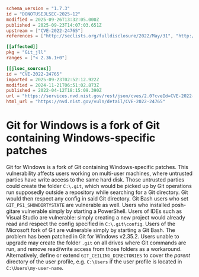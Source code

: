 ```toml
schema_version = "1.7.3"
id = "DONOTUSEJLSEC-2025-12"
modified = 2025-09-26T13:32:05.000Z
published = 2025-09-23T14:07:03.651Z
upstream = ["CVE-2022-24765"]
references = ["http://seclists.org/fulldisclosure/2022/May/31", "http://www.openwall.com/lists/oss-security/2022/04/12/7", "https://git-scm.com/book/en/v2/Appendix-A%3A-Git-in-Other-Environments-Git-in-Bash", "https://git-scm.com/docs/git#Documentation/git.txt-codeGITCEILINGDIRECTORIEScode", "https://github.com/git-for-windows/git/security/advisories/GHSA-vw2c-22j4-2fh2", "https://lists.debian.org/debian-lts-announce/2022/12/msg00025.html", "https://lists.fedoraproject.org/archives/list/package-announce%40lists.fedoraproject.org/message/5PTN5NYEHYN2OQSHSAMCNICZNK2U4QH6/", "https://lists.fedoraproject.org/archives/list/package-announce%40lists.fedoraproject.org/message/BENQYTDGUL6TF3UALY6GSIEXIHUIYNWM/", "https://lists.fedoraproject.org/archives/list/package-announce%40lists.fedoraproject.org/message/DDI325LOO2XBDDKLINOAQJEG6MHAURZE/", "https://lists.fedoraproject.org/archives/list/package-announce%40lists.fedoraproject.org/message/DIKWISWUDFT2FAITYIA6372BVLH3OOOC/", "https://lists.fedoraproject.org/archives/list/package-announce%40lists.fedoraproject.org/message/HVOLER2PIGMHPQMDGG4RDE2KZB74QLA2/", "https://lists.fedoraproject.org/archives/list/package-announce%40lists.fedoraproject.org/message/SLP42KIZ6HACTVZMZLJLFJQ4W2XYT27M/", "https://lists.fedoraproject.org/archives/list/package-announce%40lists.fedoraproject.org/message/TRZG5CDUQ27OWTPC5MQOR4UASNXHWEZS/", "https://lists.fedoraproject.org/archives/list/package-announce%40lists.fedoraproject.org/message/UDZRZAL7QULOB6V7MKT66MOMWJLBJPX4/", "https://lists.fedoraproject.org/archives/list/package-announce%40lists.fedoraproject.org/message/YROCMBWYFKRSS64PO6FUNM6L7LKBUKVW/", "https://security.gentoo.org/glsa/202312-15", "https://support.apple.com/kb/HT213261", "http://seclists.org/fulldisclosure/2022/May/31", "http://www.openwall.com/lists/oss-security/2022/04/12/7", "https://git-scm.com/book/en/v2/Appendix-A%3A-Git-in-Other-Environments-Git-in-Bash", "https://git-scm.com/docs/git#Documentation/git.txt-codeGITCEILINGDIRECTORIEScode", "https://github.com/git-for-windows/git/security/advisories/GHSA-vw2c-22j4-2fh2", "https://lists.debian.org/debian-lts-announce/2022/12/msg00025.html", "https://lists.fedoraproject.org/archives/list/package-announce%40lists.fedoraproject.org/message/5PTN5NYEHYN2OQSHSAMCNICZNK2U4QH6/", "https://lists.fedoraproject.org/archives/list/package-announce%40lists.fedoraproject.org/message/BENQYTDGUL6TF3UALY6GSIEXIHUIYNWM/", "https://lists.fedoraproject.org/archives/list/package-announce%40lists.fedoraproject.org/message/DDI325LOO2XBDDKLINOAQJEG6MHAURZE/", "https://lists.fedoraproject.org/archives/list/package-announce%40lists.fedoraproject.org/message/DIKWISWUDFT2FAITYIA6372BVLH3OOOC/", "https://lists.fedoraproject.org/archives/list/package-announce%40lists.fedoraproject.org/message/HVOLER2PIGMHPQMDGG4RDE2KZB74QLA2/", "https://lists.fedoraproject.org/archives/list/package-announce%40lists.fedoraproject.org/message/SLP42KIZ6HACTVZMZLJLFJQ4W2XYT27M/", "https://lists.fedoraproject.org/archives/list/package-announce%40lists.fedoraproject.org/message/TRZG5CDUQ27OWTPC5MQOR4UASNXHWEZS/", "https://lists.fedoraproject.org/archives/list/package-announce%40lists.fedoraproject.org/message/UDZRZAL7QULOB6V7MKT66MOMWJLBJPX4/", "https://lists.fedoraproject.org/archives/list/package-announce%40lists.fedoraproject.org/message/YROCMBWYFKRSS64PO6FUNM6L7LKBUKVW/", "https://security.gentoo.org/glsa/202312-15", "https://support.apple.com/kb/HT213261"]

[[affected]]
pkg = "Git_jll"
ranges = ["< 2.36.1+0"]

[[jlsec_sources]]
id = "CVE-2022-24765"
imported = 2025-09-23T02:52:12.922Z
modified = 2024-11-21T06:51:02.873Z
published = 2022-04-12T18:15:09.390Z
url = "https://services.nvd.nist.gov/rest/json/cves/2.0?cveId=CVE-2022-24765"
html_url = "https://nvd.nist.gov/vuln/detail/CVE-2022-24765"
```

# Git for Windows is a fork of Git containing Windows-specific patches

Git for Windows is a fork of Git containing Windows-specific patches. This vulnerability affects users working on multi-user machines, where untrusted parties have write access to the same hard disk. Those untrusted parties could create the folder `C:\.git`, which would be picked up by Git operations run supposedly outside a repository while searching for a Git directory. Git would then respect any config in said Git directory. Git Bash users who set `GIT_PS1_SHOWDIRTYSTATE` are vulnerable as well. Users who installed posh-gitare vulnerable simply by starting a PowerShell. Users of IDEs such as Visual Studio are vulnerable: simply creating a new project would already read and respect the config specified in `C:\.git\config`. Users of the Microsoft fork of Git are vulnerable simply by starting a Git Bash. The problem has been patched in Git for Windows v2.35.2. Users unable to upgrade may create the folder `.git` on all drives where Git commands are run, and remove read/write access from those folders as a workaround. Alternatively, define or extend `GIT_CEILING_DIRECTORIES` to cover the *parent* directory of the user profile, e.g. `C:\Users` if the user profile is located in `C:\Users\my-user-name`.

